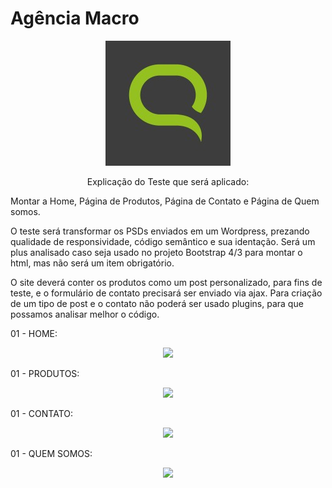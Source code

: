 # Agência Macro

<p align="center">
<img src="./imgReadme/logoMacro.jpeg">
</p>

<p align="center">
Explicação do Teste que será aplicado: 

Montar a Home, Página de Produtos, Página de Contato e Página de Quem somos.

O teste será transformar os PSDs enviados em um Wordpress, prezando qualidade de responsividade, código semântico e sua identação. Será um plus analisado caso seja usado no projeto Bootstrap 4/3 para montar o html, mas não será um item obrigatório.

O site deverá conter os produtos como um post personalizado, para fins de teste, e o formulário de contato precisará ser enviado via ajax. Para criação de um tipo de post e o contato não poderá ser usado plugins, para que possamos analisar melhor o código. 
<p>

01 - HOME:
<p align="center">
<img src="./imgReadme/#">
</p>

01 - PRODUTOS:
<p align="center">
<img src="./imgReadme/#">
</p>

01 - CONTATO:
<p align="center">
<img src="./imgReadme/#">
</p>

01 - QUEM SOMOS:
<p align="center">
<img src="./imgReadme/#">
</p>
